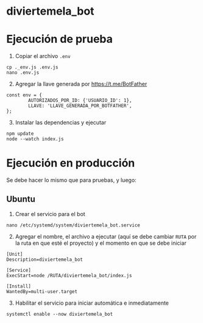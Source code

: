 # diviertemela_bot

# Ejecución de prueba
1. Copiar el archivo `.env`
```
cp ._env.js .env.js
nano .env.js
```
2. Agregar la llave generada por https://t.me/BotFather
```
const env = {
        AUTORIZADOS_POR_ID: {'USUARIO_ID': 1},
        LLAVE: 'LLAVE_GENERADA_POR_BOTFATHER',
};
```
3. Instalar las dependencias y ejecutar
```
npm update
node --watch index.js
```

# Ejecución en producción

Se debe hacer lo mismo que para pruebas, y luego:

## Ubuntu
1. Crear el servicio para el bot
```
nano /etc/systemd/system/diviertemela_bot.service
```
2. Agregar el nombre, el archivo a ejecutar (aquí se debe cambiar `RUTA` por la
ruta en que esté el proyecto) y el momento en que se debe iniciar
```
[Unit]
Description=diviertemela_bot

[Service]
ExecStart=node /RUTA/diviertemela_bot/index.js

[Install]
WantedBy=multi-user.target
```
3. Habilitar el servicio para iniciar automática e inmediatamente
```
systemctl enable --now diviertemela_bot
```
